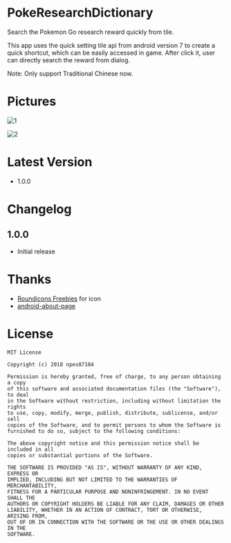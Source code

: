 PokeResearchDictionary
===
Search the Pokemon Go research reward quickly from tile.

This app uses the quick setting tile api from android version 7 to create a quick shortcut, which can be easily accessed in game. After click it, user can directly search the reward from dialog.

Note: Only support Traditional Chinese now.

# Pictures
![1](https://raw.github.com/npes87184/PokeResearchDictionary/master/img/1.png)

![2](https://raw.github.com/npes87184/PokeResearchDictionary/master/img/2.pnng)

# Latest Version
* 1.0.0

# Changelog
## 1.0.0
* Initial release

# Thanks
* [Roundicons Freebies](https://www.flaticon.com/authors/roundicons-freebies) for icon
* [android-about-page](https://github.com/medyo/android-about-page)

# License
```
MIT License

Copyright (c) 2018 npes87184

Permission is hereby granted, free of charge, to any person obtaining a copy
of this software and associated documentation files (the "Software"), to deal
in the Software without restriction, including without limitation the rights
to use, copy, modify, merge, publish, distribute, sublicense, and/or sell
copies of the Software, and to permit persons to whom the Software is
furnished to do so, subject to the following conditions:

The above copyright notice and this permission notice shall be included in all
copies or substantial portions of the Software.

THE SOFTWARE IS PROVIDED "AS IS", WITHOUT WARRANTY OF ANY KIND, EXPRESS OR
IMPLIED, INCLUDING BUT NOT LIMITED TO THE WARRANTIES OF MERCHANTABILITY,
FITNESS FOR A PARTICULAR PURPOSE AND NONINFRINGEMENT. IN NO EVENT SHALL THE
AUTHORS OR COPYRIGHT HOLDERS BE LIABLE FOR ANY CLAIM, DAMAGES OR OTHER
LIABILITY, WHETHER IN AN ACTION OF CONTRACT, TORT OR OTHERWISE, ARISING FROM,
OUT OF OR IN CONNECTION WITH THE SOFTWARE OR THE USE OR OTHER DEALINGS IN THE
SOFTWARE.
```

